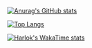 [![Anurag's GitHub stats](https://github-readme-stats.vercel.app/api?username=213am&count_private=true)](https://github.com/anuraghazra/github-readme-stats)

[![Top Langs](https://github-readme-stats.vercel.app/api/top-langs/?username=213am&hide=python&layout=compact)](https://github.com/anuraghazra/github-readme-stats)

[![Harlok's WakaTime stats](https://github-readme-stats.vercel.app/api/wakatime?username=213am)](https://github.com/anuraghazra/github-readme-stats)
